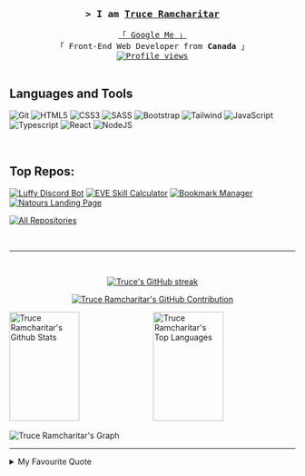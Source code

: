 <!-- LINK -->
<!-- <img align='left' src='imgs/link.gif' width='10%'> -->
<!-- ZELDA -->
<!-- <img align='right' src='imgs/zelda.gif' width='10%'> -->

<!-- #### Intro #### -->
<h3 align="center">
        <samp>&gt; I am
                <b><a target="_blank" href="https://github.com/DevTruce">Truce Ramcharitar</a></b>
        </samp>
</h3>

<p align="center"> 
  <samp>
    <a href="https://www.google.com/search?q=devtruce">「 Google Me 」</a>
    <br>
    「 Front-End Web Developer from <b>Canada</b> 」<br>
    <!-- #### Profile Views #### -->
<a href="https://komarev.com/ghpvc/?username=devtruce">
  <img align="center" src="https://komarev.com/ghpvc/?username=devtruce&style=flat-square&color=blue" alt="Profile views" />
</a>
    <br>
    <br>
  </samp>
</p>

<!-- #### SOCIAL BADGES #### -->
<!--
<p align="center">
 <a href="" target="blank">
  <img src="https://img.shields.io/badge/Website-DC143C?style=for-the-badge&logo=medium&logoColor=white" alt="DevTruce" />
 </a>
 <a href="https://www.linkedin.com/in/trucer/" target="_blank">
  <img src="https://img.shields.io/badge/LinkedIn-0077B5?style=for-the-badge&logo=linkedin&logoColor=white" alt="DevTruce"/>
 </a>
 <a href="https://www.youtube.com/@DevTruce" target="_blank">
  <img src="https://img.shields.io/badge/YouTube-FF0000?style=for-the-badge&logo=youtube&logoColor=white" alt="DevTruce" />
 </a>
</p>
<br />
-->

## Languages and Tools

![Git](https://img.shields.io/badge/git-%23323330.svg?style=for-the-badge&logo=git&logoColor=%23F05033)
![HTML5](https://img.shields.io/badge/html5-%23323330.svg?style=for-the-badge&logo=html5&logoColor=%23E34F26)
![CSS3](https://img.shields.io/badge/css3-%23323330.svg?style=for-the-badge&logo=css3&logoColor=%231572B6)
![SASS](https://img.shields.io/badge/SASS-%23323330.svg?style=for-the-badge&logo=SASS&logoColor=hotpink)
![Bootstrap](https://img.shields.io/badge/bootstrap-%23323330.svg?style=for-the-badge&logo=bootstrap&logoColor=%238511FA)
![Tailwind](https://img.shields.io/badge/tailwind-%23323330.svg?style=for-the-badge&logo=tailwindcss&logoColor=007acc)
![JavaScript](https://img.shields.io/badge/javascript-%23323330.svg?style=for-the-badge&logo=javascript&logoColor=%23F7DF1E)
![Typescript](https://img.shields.io/badge/Typescript-%23323330?style=for-the-badge&labelColor=%23323330&logo=typescript&logoColor=007acc)
![React](https://img.shields.io/badge/-React-%23323330?style=for-the-badge&labelColor=%23323330&logo=react&logoColor=61DBFB)
![NodeJS](https://img.shields.io/badge/-NodeJS-%23323330?style=for-the-badge&labelColor=%23323330&logo=node.js&logoColor=green)

<br/>

## Top Repos:

[![Luffy Discord Bot](https://github-readme-stats.vercel.app/api/pin/?username=DevTruce&repo=Luffy-Bot&border_color=7F3FBF&bg_color=0D1117&title_color=C9D1D9&text_color=8B949E&icon_color=7F3FBF)](https://github.com/DevTruce/Luffy-Bot)
[![EVE Skill Calculator](https://github-readme-stats.vercel.app/api/pin/?username=DevTruce&repo=skill-injector-calculator&border_color=7F3FBF&bg_color=0D1117&title_color=C9D1D9&text_color=8B949E&icon_color=7F3FBF)](https://github.com/DevTruce/skill-injector-calculator)
[![Bookmark Manager](https://github-readme-stats.vercel.app/api/pin/?username=DevTruce&repo=bookmark-manager&border_color=7F3FBF&bg_color=0D1117&title_color=C9D1D9&text_color=8B949E&icon_color=7F3FBF)](https://github.com/DevTruce/bookmark-manager)
[![Natours Landing Page](https://github-readme-stats.vercel.app/api/pin/?username=DevTruce&repo=natours&border_color=7F3FBF&bg_color=0D1117&title_color=C9D1D9&text_color=8B949E&icon_color=7F3FBF)](https://github.com/DevTruce/natours)


<p align="left">
  <a href="https://github.com/DevTruce?tab=repositories" target="_blank"><img alt="All Repositories" title="All Repositories" src="https://img.shields.io/badge/-All%20Repos-2962FF?style=for-the-badge&logo=koding&logoColor=white"/></a>
</p>

<br/>
<hr/>
<br/>

<!-- #### STATS #### -->
<p align="center">
  <a href="https://github.com/DevTruce">
    <img src="https://github-readme-streak-stats.herokuapp.com/?user=DevTruce&theme=radical&border=7F3FBF&background=0D1117" alt="Truce's GitHub streak"/>
  </a>
</p>

<p align="center">
  <a href="https://github.com/DevTruce">
    <img src="https://github-profile-summary-cards.vercel.app/api/cards/profile-details?username=DevTruce&theme=radical" alt="Truce Ramcharitar's GitHub Contribution"/>
  </a>
</p>

<a> 
    <a href="https://github.com/DevTruce"><img alt="Truce Ramcharitar's Github Stats" src="https://denvercoder1-github-readme-stats.vercel.app/api?username=DevTruce&show_icons=true&count_private=true&theme=react&border_color=7F3FBF&bg_color=0D1117&title_color=F85D7F&icon_color=F8D866" height="192px" width="49.5%"/></a>
  <a href="https://github.com/DevTruce"><img alt="Truce Ramcharitar's Top Languages" src="https://denvercoder1-github-readme-stats.vercel.app/api/top-langs/?username=DevTruce&langs_count=8&layout=compact&theme=react&border_color=7F3FBF&bg_color=0D1117&title_color=F85D7F&icon_color=F8D866" height="192px" width="49.5%"/></a>
  <br/>
</a>

![Truce Ramcharitar's Graph](https://github-readme-activity-graph.vercel.app/graph?username=DevTruce&custom_title=Truce%20Ramcharitar's%20GitHub%20Activity%20Graph&bg_color=0D1117&color=7F3FBF&line=7F3FBF&point=7F3FBF&area_color=FFFFFF&title_color=FFFFFF&area=true)

---

<details>
<summary>
  My Favourite Quote
</summary>
<p>

1. "Do what you love and love what you do"<br>
   -Ray Bradbury

</p>
</details>

